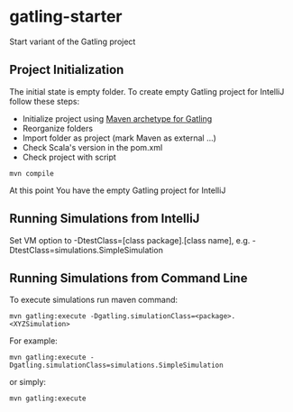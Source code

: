 # gatling-starter
Start variant of the Gatling project

## Project Initialization
The initial state is empty folder. To create empty Gatling project for IntelliJ follow these steps:
 - Initialize project using [Maven archetype for Gatling](http://gatling.io/docs/2.2.2/extensions/maven_archetype.html)
 - Reorganize folders
 - Import folder as project (mark Maven as external ...)
 - Check Scala's version in the pom.xml
 - Check project with script
```
mvn compile
```
At this point You have the empty Gatling project for IntelliJ

## Running Simulations from IntelliJ
Set VM option to -DtestClass=[class package].[class name], e.g. -DtestClass=simulations.SimpleSimulation

## Running Simulations from Command Line

To execute simulations run maven command:
```
mvn gatling:execute -Dgatling.simulationClass=<package>.<XYZSimulation>
```
For example:
```
mvn gatling:execute -Dgatling.simulationClass=simulations.SimpleSimulation
```
or simply:
```
mvn gatling:execute
```